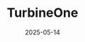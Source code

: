 ---  
layout: startup_page  
title: "TurbineOne"  
id: "turbineone.com"  
permalink: "/turbineoneturbineone.com05142025/"  
website: "https://www.turbineone.com/"  
funding_round: "Series B"  
funding_amount: "$36M"  
investors: "The General Partnership, Bessemer Venture Partners, XYZ Ventures, Stepstone Group, PROOF VC, Artisanal Ventures"  
about: "TurbineOne is a defense software company that powers real-time threat detection and decision-making at the tactical edge. Their software operates directly on battlefield sensors without needing cloud access, custom hardware, or large compute footprints, providing crucial support to warfighters. Its Frontline Perception System (FPS) brings AI to the sensor on the edge, helping warfighters detect, identify, and act on threats in real time."  
markets: "Defense, AI"  
hq: "San Francisco, California, United States"  
founded_year: "2021"  
linkedin: "https://www.linkedin.com/company/turbineone"  
twitter: "https://twitter.com/turbineonetech"  
instagram: ""  
facebook: ""  
crunchbase: "https://www.crunchbase.com/organization/turbineone"  
pitchbook: "https://pitchbook.com/profiles/company/439901-47"  

date_display: "14-May-2025"  
date: "2025-05-14"

# SEO Optimization  
meta_title: "TurbineOne - Series B Funding ($36M)"  
meta_description: "TurbineOne, TurbineOne is a defense software company that powers real-time threat detection and decision-making at the tactical edge. Their software operates dire..."  
meta_keywords: "TurbineOne, Defense, AI, Series B funding"  
canonical_url: "https://startup.projectstartups.com/turbineoneturbineone.com05142025/"  
---